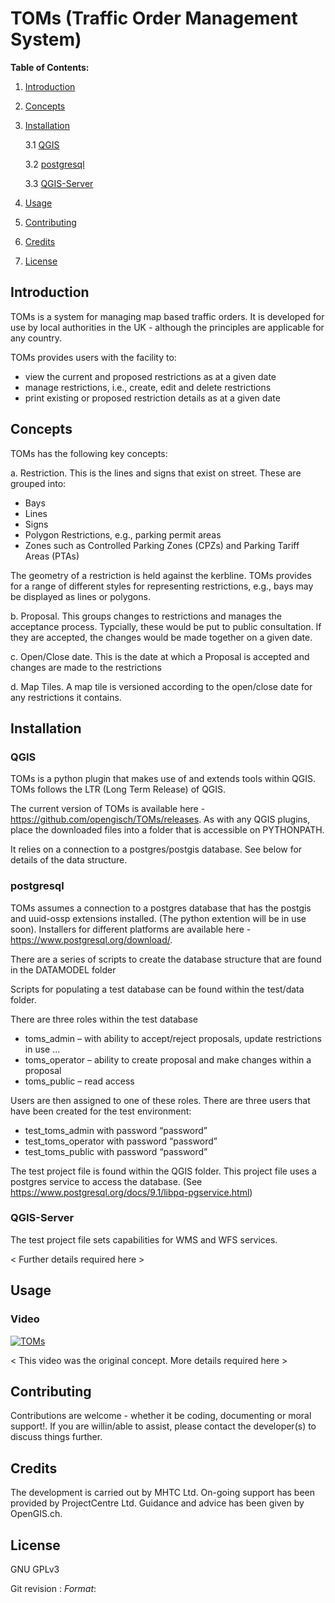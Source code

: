 
# **TOMs (Traffic Order Management System)**

**Table of Contents:**
1. [Introduction](##introduction)
2. [Concepts](##concepts)
3. [Installation](##installation)

    3.1 [QGIS](###qgis)
    
    3.2 [postgresql](###postgresql)
    
    3.3 [QGIS-Server](###qgis-server)
4. [Usage](##usage)
5. [Contributing](##contributing)
6. [Credits](##credits)
6. [License](##license)

<a name="introduction"/></a>
## **Introduction** 

TOMs is a system for managing map based traffic orders. It is developed for use by local authorities in the UK - although the principles are applicable for any country.


TOMs provides users with the facility to:
 - view the current and proposed restrictions as at a given date
 - manage restrictions, i.e., create, edit and delete restrictions
 - print existing or proposed restriction details as at a given date

<a name="concepts"></a>
## **Concepts** 

TOMs has the following key concepts:


a. Restriction. This is the lines and signs that exist on street. These are grouped into:
 - Bays
 - Lines
 - Signs
 - Polygon Restrictions, e.g., parking permit areas
 - Zones such as Controlled Parking Zones (CPZs) and Parking Tariff Areas (PTAs)

The geometry of a restriction is held against the kerbline. TOMs provides for a range of different styles for representing restrictions, e.g., bays may be displayed as lines or polygons.


b. Proposal. This groups changes to restrictions and manages the acceptance process. Typcially, these would be put to public consultation. If they are accepted, the changes would be made together on a given date.

c. Open/Close date. This is the date at which a Proposal is accepted and changes are made to the restrictions

d. Map Tiles. A map tile is versioned according to the open/close date for any restrictions it contains. 

<a name="installation"></a>
## **Installation** 

### **QGIS** <a name="qgis"></a>

TOMs is a python plugin that makes use of and extends tools within QGIS. TOMs follows the LTR (Long Term Release) of QGIS. 

The current version of TOMs is available here - https://github.com/opengisch/TOMs/releases. As with any QGIS plugins, place the downloaded files into a folder that is accessible on PYTHONPATH. 

It relies on a connection to a postgres/postgis database. See below for details of the data structure.


### **postgresql** <a name="postgresql"></a>
TOMs assumes a connection to a postgres database that has the postgis and uuid-ossp extensions installed. (The python extention will be in use soon). Installers for different platforms are available here - https://www.postgresql.org/download/.

There are a series of scripts to create the database structure that are found in the DATAMODEL folder

Scripts for populating a test database can be found within the test/data folder.
 
There are three roles within the test database
- toms_admin – with ability to accept/reject proposals, update restrictions in use …
- toms_operator – ability to create proposal and make changes within a proposal
- toms_public – read access

Users are then assigned to one of these roles. There are three users that have been created for the test environment:
- test_toms_admin with password “password”
- test_toms_operator with password “password”
- test_toms_public with password “password”

The test project file is found within the QGIS folder. This project file uses a postgres service to access the database. (See https://www.postgresql.org/docs/9.1/libpq-pgservice.html)

### **QGIS-Server** <a name="qgis-server"></a>

The test project file sets capabilities for WMS and WFS services.

< Further details required here >

## **Usage** <a name="usage"></a>
### Video

[![TOMs](https://img.youtube.com/vi/_sG7226QziE/0.jpg)](https://www.youtube.com/watch?v=_sG7226QziE)

< This video was the original concept. More details required here >

## **Contributing** <a name="contributing"></a>
Contributions are welcome - whether it be coding, documenting or moral support!. If you are willin/able to assist, please contact the developer(s) to discuss things further.

## **Credits** <a name="credits"></a>
The development is carried out by MHTC Ltd. On-going support has been provided by ProjectCentre Ltd. Guidance and advice has been given by OpenGIS.ch.

## **License** <a name="license"></a>
GNU GPLv3

Git revision : $Format:%H$
